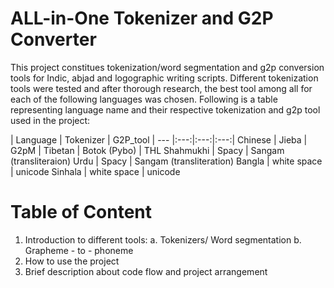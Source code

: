 # ALL-in-One Tokenizer and G2P Converter

This project constitues tokenization/word segmentation and g2p conversion tools for Indic, abjad and logographic writing scripts. Different tokenization tools were tested and after thorough research, the best tool among all for each of the following languages was chosen. Following is a table representing language name and their respective tokenization and g2p tool used in the project:

| Language | Tokenizer | G2P_tool |
--- |:---:|:---:|:---:|
Chinese | Jieba | G2pM |
Tibetan | Botok (Pybo) | THL
Shahmukhi | Spacy | Sangam (transliteraion)
Urdu | Spacy | Sangam (transliteration)
Bangla | white space | unicode
Sinhala | white space | unicode

# Table of Content

1. Introduction to different tools:
    a. Tokenizers/ Word segmentation
    b. Grapheme - to - phoneme 
2. How to use the project
3. Brief description about code flow and project arrangement

# 


